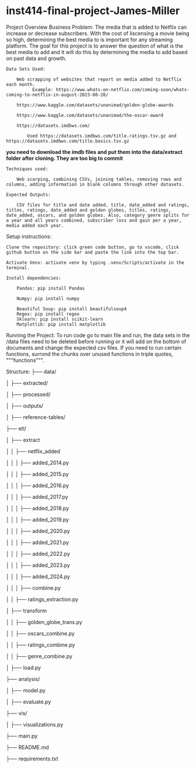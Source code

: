 # inst414-final-project-James-Miller
Project Overview
    Business Problem: The media that is added to Netflix can increase or decrease subscribers. With the cost of liscensing a movie being so high, determining the best media to is important for any streaming platform. The goal for this project is to answer the question of what is the best media to add and it will do this by determining the media to add based on past data and growth.
    
    Data Sets Used:
    
        Web scrapping of websites that report on media added to Netflix each month. 
              Example: https://www.whats-on-netflix.com/coming-soon/whats-coming-to-netflix-in-august-2023-08-20/
              
        https://www.kaggle.com/datasets/unanimad/golden-globe-awards
        
        https://www.kaggle.com/datasets/unanimad/the-oscar-award
        
        https://datasets.imdbws.com/
        
            Used https://datasets.imdbws.com/title.ratings.tsv.gz and https://datasets.imdbws.com/title.basics.tsv.gz


**you need to download the imdb files and put them into the data/extract folder after cloning. They are too big to commit**
            
    Techniques used:
    
        Web scarping, combining CSVs, joining tables, removing rows and columns, adding information in blank columns through other datasets.
        
    Expected Outputs:
    
        CSV files for title and date added, title, date_added and ratings, titles, ratings, date_added and golden globes, titles, ratings, date_added, oscars, and golden globes. Also, category genre splits for a year and all years combined, subscriber loss and gain per a year, media added each year.
        
Setup instructions:

    Clone the repository: click green code button, go to vscode, click github button on the side bar and paste the link into the top bar.
    
    Activate Venv: activate venv by typing .venv/Scripts/activate in the terminal.
    
    Install dependencies:
    
        Pandas: pip install Pandas
        
        Numpy: pip install numpy
        
        Beautiful Soup: pip install beautifulsoup4
        Regex: pip install regex
        Sklearn: pip install scikit-learn
        Matplotlib: pip install matplotlib
Running the Project:
    To run code go to main file and run, the data sets in the /data files need to be deleted before running or it will add on the bottom of documents and change the expected csv files. If you need to run certain functions, surrond the chunks over unused functions in triple quotes, """functions""".

Structure:
├── data/

│   ├── extracted/

│   ├── processed/

│   ├── outputs/

│   ├── reference-tables/

├── etl/

│   ├── extract

│   │   ├── netflix_added

│   │   │  ├── added_2014.py

│   │   │  ├── added_2015.py

│   │   │  ├── added_2016.py

│   │   │  ├── added_2017.py

│   │   │  ├── added_2018.py

│   │   │  ├── added_2019.py

│   │   │  ├── added_2020.py

│   │   │  ├── added_2021.py

│   │   │  ├── added_2022.py

│   │   │  ├── added_2023.py

│   │   │  ├── added_2024.py

│   │   │  ├── combine.py

│   │   ├── ratings_extraction.py

│   ├── transform

│   │   ├── golden_globe_trans.py

│   │   ├── oscars_combine.py

│   │   ├── ratings_combine.py

│   │   ├── genre_combine.py

│   ├── load.py

├── analysis/

│   ├── model.py

│   ├── evaluate.py

├── vis/

│   ├── visualizations.py

├── main.py

├── README.md

├── requirements.txt
    
        

            
